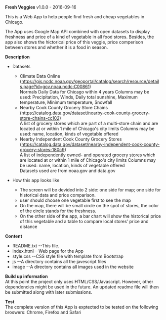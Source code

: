 **Fresh Veggies** v1.0.0 - 2016-09-16  

This is a Web App to help people find fresh and cheap vegetables in Chicago.  

The App uses Google Map API combined with open datasets to display freshness and price of a kind of vegetable in all food stores.
Besides, the app also shows the hictorical price of this veggie, price comperison between stores and whether it is a food in season.

**Description**  
* Datasets  
	* Climate Data Online (https://gis.ncdc.noaa.gov/geoportal/catalog/search/resource/details.page?id=gov.noaa.ncdc:C00861)  
	  Normals Daily Data for Chicago within 4 years
	  Columns may be used: Precipitation, Winds, Daily total sunshine, Maximum temperature, Minimum temperature, Snowfall  
	* Nearby Cook County Grocery Store Chains (https://catalog.data.gov/dataset/nearby-cook-county-grocery-store-chains-cc102)  
	  A list of grocery stores which are part of a multi-store chain and are located at or within 1 mile of Chicago's city limits
	  Columns may be used: name, location, kinds of vegetable offered  
	* Nearby Independent Cook County Grocery Stores (https://catalog.data.gov/dataset/nearby-independent-cook-county-grocery-stores-180c9)  
	  A list of independently owned- and operated grocery stores which are located at or within 1 mile of Chicago's city limits
	  Columns may be used: name, location, kinds of vegetable offered  
Datasets used are from noaa.gov and data.gov  
	
* How this app looks like
	* The screen will be devided into 2 side: one side for map; one side for historical data and price comparison.
	* user should choose one vegetable first to see the map
	* On the map, there will be small circle on the spot of stores, the color of the circle stands for the freshness. 
	* On the other side of the app, a bar chart will show the historical price of this vegetable and a table to compare local stores' price and distance

**Content**  
* README.txt  --This file.  
* index.html  --Web page for the App  
* style.css  --CSS style file with template from Bootstrap  
* js  --A directory contains all the javescript files  
* image  --A directory contains all images used in the website  
  
**Build up information**  
At this point the project only uses HTML/CSS/Javascript. However, other dependencies might be used in the future. An updated readme file will then be submitted along with later submissions.

**Test**  
The complete version of this App is exptected to be tested on the following broswers: Chrome, Firefox and Safari
